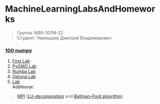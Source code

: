 # MachineLearningLabsAndHomeworks
>Группа: М80-107М-22\
>Студент: Чернышев Дмитрий Владимирович

###  [100 numpy](https://colab.research.google.com/drive/1q8ZliTNMMbcr-ojVxNWWnPJnfaJLm_hX#scrollTo=e42eaa4b)

1. [First Lab](https://colab.research.google.com/drive/1WP_34xBfHGjpCc8_jdFMKiAWz4uaWQC9?usp=sharing)
2. [PyGMO Lab](https://colab.research.google.com/drive/1CYH1Sroo-NXKP3iHGeujO8z3-oK5Qik9?usp=sharing)
3. [Numba Lab](https://colab.research.google.com/drive/14zYkibagZpgmzNw91TvyoWYNBruUKIq3?usp=sharing)
4. [Optuna Lab](https://colab.research.google.com/drive/1jY12VGcX0ipefONUW0WnNs02p5699WhV?usp=sharing)
5. [Lab](https://colab.research.google.com/drive/1oLA3Ri_LoJ7MkEkU7GO8rU5bXCYqRcJc)\
Additional:
>[MPI](https://colab.research.google.com/drive/1NvE18TaXFyuESUgIJE0ecRpJN4y0jp8I?usp=sharing) ([LU-decompostion](https://github.com/B3aRrrr/M8MachineLearningLabsAndHomeworks/tree/main/BellmanFordAlgorithmMPI) and [Bellman–Ford algorithm](https://github.com/B3aRrrr/M8MachineLearningLabsAndHomeworks/tree/main/LUPython)).
